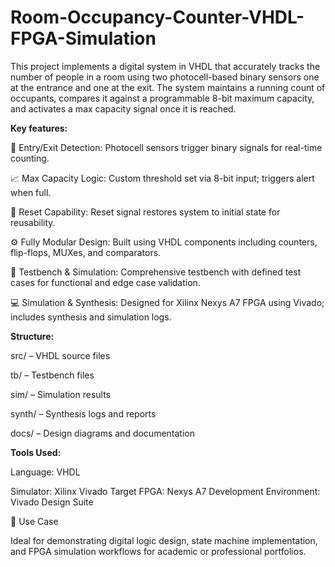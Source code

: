 # Room-Occupancy-Counter-VHDL-FPGA-Simulation
This project implements a digital system in VHDL that accurately tracks the number of people in a room using two photocell-based binary sensors one at the entrance and one at the exit. The system maintains a running count of occupants, compares it against a programmable 8-bit maximum capacity, and activates a max capacity signal once it is reached.


**Key features:**

🚪 Entry/Exit Detection: Photocell sensors trigger binary signals for real-time counting.

📈 Max Capacity Logic: Custom threshold set via 8-bit input; triggers alert when full.

🔁 Reset Capability: Reset signal restores system to initial state for reusability.

⚙️ Fully Modular Design: Built using VHDL components including counters, flip-flops, MUXes, and comparators.

🧪 Testbench & Simulation: Comprehensive testbench with defined test cases for functional and edge case validation.

💻 Simulation & Synthesis: Designed for Xilinx Nexys A7 FPGA using Vivado; includes synthesis and simulation logs.


**Structure:**

src/ – VHDL source files

tb/ – Testbench files

sim/ – Simulation results

synth/ – Synthesis logs and reports

docs/ – Design diagrams and documentation


**Tools Used:**

Language: VHDL

Simulator: Xilinx Vivado
Target FPGA: Nexys A7
Development Environment: Vivado Design Suite

📌 Use Case

Ideal for demonstrating digital logic design, state machine implementation, and FPGA simulation workflows for academic or professional portfolios.
